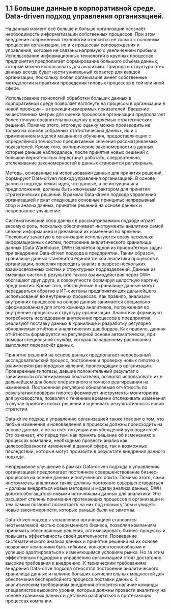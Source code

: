 ## 1.1 Большие данные в корпоративной среде. Data-driven подход управления организацией.

На данный момент всё больше и больше организаций осознаёт необходимость 
информатизации собственных процессов. При этом внедрение современных технологий относится 
не только к основным процессам организации, но и к процессам сопровождения и управления, которые
не связаны напрямую с увеличением прибыли. Использование информационных технологий в 
крупных процессах предприятия предполагает формирование большого объёма данных, 
который можно использовать для аналитики. Природа и структура этих данных 
всегда будет нести уникальный характер для каждой организации, поскольку любая организация имеет
собственные методологии и практики проведения типовых процессов в той или иной сфере.

Использование технологий обработки больших данных в корпоративной среде позволяет
взглянуть на процессы в организации в новой проекции – в проекции измеримых показателей.
Введение вещественных метрик для оценки процессов организации предполагает более точную 
сравнительную оценку внедряемых стратегических решений. Помимо этого, итоговую
оценку можно производить не только на основе собранных статистических данных, но и 
с применением моделей машинного обучения, предоставляющих с определённой точностью
предиктивные значения рассматриваемых показателей. Кроме того, эмпирические закономерности 
в данных, которые раньше наблюдались, после принятия новых решений с большой вероятностью
перестанут работать, следовательно, отслеживание закономерностей в данных становится
регулярным.

Методы, основанные на использовании данных для принятия решений, формируют 
Data-driven подход управления организацией. В основе данного подхода лежит идея, что данные, а не
интуиция или предположения, должны быть ключевым фактором для принятия стратегических решений.
В рамках Data-driven подхода управления организацией лежат следующие основные принципы:
непрерывный сбор и анализ данных, принятие решений на основе данных и непрерывное улучшение.

Систематический сбор данных в рассматриваемом подходе играет весомую роль, поскольку
обеспечивает инструменты аналитики самой свежей информацией и динамикой их изменения во времени.
Поскольку зачастую в организации используются сразу несколько информационных систем, построение
аналитического хранилища данных (Data Warehouse, DWH) является одной из приоритетных задач
при внедрении Data-driven подхода в предприятии. Таким образом, хранилище данных становится 
единой точкой аналитики процессов в организации, позволяя проводить анализ в разрезе
нескольких взаимосвязанных систем и структурных подразделений. Данные из смежных систем в
результате такого взаимодействия через DWH обогащают друг друга, в совокупности формируя 
целостную картину предприятия. Кроме того, обогащённые в хранилище данные могут 
передаваться обратно в ИТ-системы предприятия для дальнейшего использования 
во внутренних процессах. Как правило, анализом внутренних процессов на основе 
данных занимается специально сформированная для этого команда аналитиков, погруженная 
во внутренние процессы и структуру организации. Аналитики формируют потребность исследования
внутренних процессов в предприятии, реализуют поставку данных в хранилище и 
разработку регулярно обновляемых отчётов и аналитических дашбордов. Как правило,
данная отчётность формируется на регулярной основе автоматически, при помощи 
специальной службы, которая по заданному расписанию выполняет перерасчёт данных.

Принятие решений на основе данных предполагает непрерывный исследовательский процесс,
построение и проверку новых гипотез о взаимосвязи разнородных явлений, происходящих в организации.
Проверенные гипотезы, давшие положительный результат о зависимости отслеживаемых показателей,
позволят использовать их в дальнейшем для более оперативного и точного реагирования на 
изменения. Построенная регулярно обновляемая отчётность по результатам проверки гипотез 
формирует инструменты мониторинга для руководства, позволяя с течением времени 
отслеживать изменения в случае принятия новых решений и оценивать результативность новой стратегии.

Data-drive подход к управлению организацией также говорит о том, что 
любые изменения и нововведения в процессы должны происходить на основе данных, 
а не за счёт интуиции или убеждений руководителей. Это означает, что перед тем, как принять 
решение об изменениях в процессах компании, необходимо провести анализ как 
целесообразности изменений в данной сфере, так и возможных последствий,
которые могут произойти в результате внедрения данного подхода.

Непрерывное улучшение в рамках Data-driven подхода к управлению организацией предполагает
постоянное совершенствование бизнес-процессов на основе данных и полученного опыта. Помимо
этого, сами инструменты аналитики также должны постоянно совершенствоваться – должны внедряться
новые методики и модели анализа данных, DWH должно обогащаться новыми источниками данных для
аналитики. Это расширит степень понимания протекающих процессов в организации и тем самым 
позволит посмотреть на них под новым углом и увидеть новые закономерности, которые раньше были
не заметны.

Data-driven подход к управлению организацией становится неотъемлемой частью современного бизнеса, 
позволяя компаниям принимать обоснованные решения, оптимизировать бизнес-процессы и повышать 
эффективность своей деятельности. Проведение систематического анализа данных и принятие решений 
на их основе позволяют компаниям быть гибкими, конкурентоспособными и успешно адаптироваться к 
изменяющимся условиям рынка. Но за этим эффективным подходом к управлению организацией
стоят достаточно высокие требования к внедрению. К техническим требованиям внедрения 
Data-drive подхода относятся построение аналитического хранилища данных и наличие
больших вычислительных мощностей для обеспечения бесперебойного процесса поставки данных.
К аналитическим требованиям внедрения относится наличие команды специалистов высокого
уровня, которые должны провести аналитику на основе хранимых данных и детально разбираться 
в протекающих процессах компании.